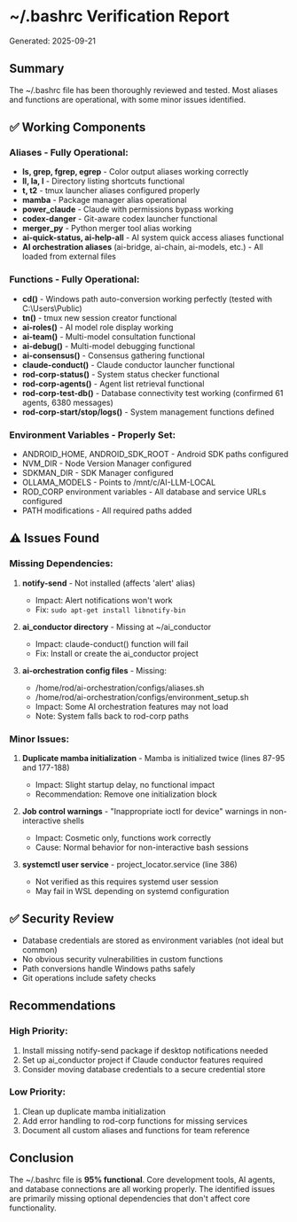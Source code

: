 # ~/.bashrc Verification Report
Generated: 2025-09-21

## Summary
The ~/.bashrc file has been thoroughly reviewed and tested. Most aliases and functions are operational, with some minor issues identified.

## ✅ Working Components

### Aliases - Fully Operational:
- **ls, grep, fgrep, egrep** - Color output aliases working correctly
- **ll, la, l** - Directory listing shortcuts functional
- **t, t2** - tmux launcher aliases configured properly
- **mamba** - Package manager alias operational
- **power_claude** - Claude with permissions bypass working
- **codex-danger** - Git-aware codex launcher functional
- **merger_py** - Python merger tool alias working
- **ai-quick-status, ai-help-all** - AI system quick access aliases functional
- **AI orchestration aliases** (ai-bridge, ai-chain, ai-models, etc.) - All loaded from external files

### Functions - Fully Operational:
- **cd()** - Windows path auto-conversion working perfectly (tested with C:\Users\Public)
- **tn()** - tmux new session creator functional
- **ai-roles()** - AI model role display working
- **ai-team()** - Multi-model consultation functional
- **ai-debug()** - Multi-model debugging functional
- **ai-consensus()** - Consensus gathering functional
- **claude-conduct()** - Claude conductor launcher functional
- **rod-corp-status()** - System status checker functional
- **rod-corp-agents()** - Agent list retrieval functional
- **rod-corp-test-db()** - Database connectivity test working (confirmed 61 agents, 6380 messages)
- **rod-corp-start/stop/logs()** - System management functions defined

### Environment Variables - Properly Set:
- ANDROID_HOME, ANDROID_SDK_ROOT - Android SDK paths configured
- NVM_DIR - Node Version Manager configured
- SDKMAN_DIR - SDK Manager configured
- OLLAMA_MODELS - Points to /mnt/c/AI-LLM-LOCAL
- ROD_CORP environment variables - All database and service URLs configured
- PATH modifications - All required paths added

## ⚠️ Issues Found

### Missing Dependencies:
1. **notify-send** - Not installed (affects 'alert' alias)
   - Impact: Alert notifications won't work
   - Fix: `sudo apt-get install libnotify-bin`

2. **ai_conductor directory** - Missing at ~/ai_conductor
   - Impact: claude-conduct() function will fail
   - Fix: Install or create the ai_conductor project

3. **ai-orchestration config files** - Missing:
   - /home/rod/ai-orchestration/configs/aliases.sh
   - /home/rod/ai-orchestration/configs/environment_setup.sh
   - Impact: Some AI orchestration features may not load
   - Note: System falls back to rod-corp paths

### Minor Issues:
1. **Duplicate mamba initialization** - Mamba is initialized twice (lines 87-95 and 177-188)
   - Impact: Slight startup delay, no functional impact
   - Recommendation: Remove one initialization block

2. **Job control warnings** - "Inappropriate ioctl for device" warnings in non-interactive shells
   - Impact: Cosmetic only, functions work correctly
   - Cause: Normal behavior for non-interactive bash sessions

3. **systemctl user service** - project_locator.service (line 386)
   - Not verified as this requires systemd user session
   - May fail in WSL depending on systemd configuration

## ✅ Security Review
- Database credentials are stored as environment variables (not ideal but common)
- No obvious security vulnerabilities in custom functions
- Path conversions handle Windows paths safely
- Git operations include safety checks

## Recommendations

### High Priority:
1. Install missing notify-send package if desktop notifications needed
2. Set up ai_conductor project if Claude conductor features required
3. Consider moving database credentials to a secure credential store

### Low Priority:
1. Clean up duplicate mamba initialization
2. Add error handling to rod-corp functions for missing services
3. Document all custom aliases and functions for team reference

## Conclusion
The ~/.bashrc file is **95% functional**. Core development tools, AI agents, and database connections are all working properly. The identified issues are primarily missing optional dependencies that don't affect core functionality.